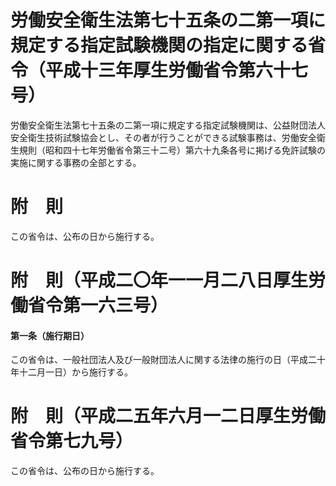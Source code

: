 # 労働安全衛生法第七十五条の二第一項に規定する指定試験機関の指定に関する省令（平成十三年厚生労働省令第六十七号）
労働安全衛生法第七十五条の二第一項に規定する指定試験機関は、公益財団法人安全衛生技術試験協会とし、その者が行うことができる試験事務は、労働安全衛生規則（昭和四十七年労働省令第三十二号）第六十九条各号に掲げる免許試験の実施に関する事務の全部とする。
# 附　則
この省令は、公布の日から施行する。
# 附　則（平成二〇年一一月二八日厚生労働省令第一六三号）
#### 第一条（施行期日）
この省令は、一般社団法人及び一般財団法人に関する法律の施行の日（平成二十年十二月一日）から施行する。
# 附　則（平成二五年六月一二日厚生労働省令第七九号）
この省令は、公布の日から施行する。
